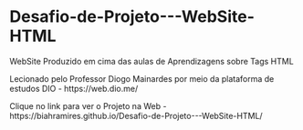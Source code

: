 # Desafio-de-Projeto---WebSite-HTML
<p>WebSite Produzido em cima das aulas de Aprendizagens sobre Tags HTML</p>
<p>Lecionado pelo Professor Diogo Mainardes por meio da  plataforma de estudos DIO -  https://web.dio.me/ </p>
<p>Clique no link para ver o Projeto na Web -  https://biahramires.github.io/Desafio-de-Projeto---WebSite-HTML/ </p>

